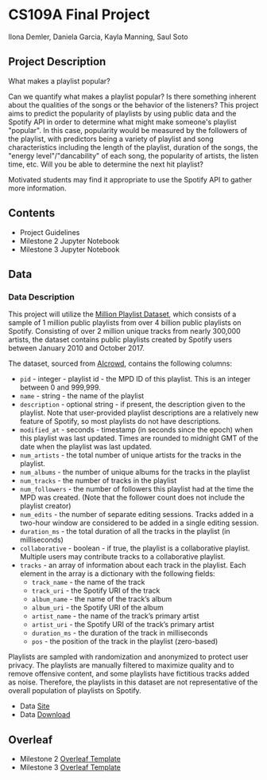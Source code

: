 # CS109A Final Project

Ilona Demler, Daniela Garcia, Kayla Manning, Saul Soto

## Project Description

What makes a playlist popular?

Can we quantify what makes a playlist popular? Is there something inherent about the qualities of the songs or the behavior of the listeners? This project aims to predict the popularity of playlists by using public data and the Spotify API in order to determine what might make someone's playlist "popular". In this case, popularity would be measured by the followers of the playlist, with predictors being a variety of playlist and song characteristics including the length of the playlist, duration of the songs, the "energy level"/"dancability" of each song, the popularity of artists, the listen time, etc. Will you be able to determine the next hit playlist?

Motivated students may find it appropriate to use the Spotify API to gather more information.

## Contents

- Project Guidelines
- Milestone 2 Jupyter Notebook
- Milestone 3 Jupyter Notebook

## Data

### Data Description

This project will utilize the [Million Playlist Dataset](https://www.aicrowd.com/challenges/spotify-million-playlist-dataset-challenge/dataset_files), which consists of a sample of 1 million public playlists from over 4 billion public playlists on Spotify. Consisting of over 2 million unique tracks from nearly 300,000 artists, the dataset contains public playlists created by Spotify users between January 2010 and October 2017. 

The dataset, sourced from [AIcrowd](https://www.aicrowd.com/challenges/spotify-million-playlist-dataset-challenge), contains the following columns:

- `pid` - integer - playlist id - the MPD ID of this playlist. This is an integer between 0 and 999,999.
- `name` - string - the name of the playlist
- `description` - optional string - if present, the description given to the playlist. Note that user-provided playlist descriptions are a relatively new feature of Spotify, so most playlists do not have descriptions.
- `modified_at` - seconds - timestamp (in seconds since the epoch) when this playlist was last updated. Times are rounded to midnight GMT of the date when the playlist was last updated.
- `num_artists` - the total number of unique artists for the tracks in the playlist.
- `num_albums` - the number of unique albums for the tracks in the playlist
- `num_tracks` - the number of tracks in the playlist
- `num_followers` - the number of followers this playlist had at the time the MPD was created. (Note that the follower count does not include the playlist creator)
- `num_edits` - the number of separate editing sessions. Tracks added in a two-hour window are considered to be added in a single editing session.
- `duration_ms` - the total duration of all the tracks in the playlist (in milliseconds)
- `collaborative` - boolean - if true, the playlist is a collaborative playlist. Multiple users may contribute tracks to a collaborative playlist.
- `tracks` - an array of information about each track in the playlist. Each element in the array is a dictionary with the following fields:
    - `track_name` - the name of the track
    - `track_uri` - the Spotify URI of the track
    - `album_name` - the name of the track’s album
    - `album_uri` - the Spotify URI of the album
    - `artist_name` - the name of the track’s primary artist
    - `artist_uri` - the Spotify URI of the track’s primary artist
    - `duration_ms` - the duration of the track in milliseconds
    - `pos` - the position of the track in the playlist (zero-based)

Playlists are sampled with randomization and anonymized to protect user privacy. The playlists are manually filtered to maximize quality and to remove offensive content, and some playlists have fictitious tracks added as noise. Therefore, the playlists in this dataset are not representative of the overall population of playlists on Spotify. 

- Data [Site](https://www.aicrowd.com/challenges/spotify-million-playlist-dataset-challenge)
- Data [Download](https://www.aicrowd.com/challenges/spotify-million-playlist-dataset-challenge/dataset_files)

## Overleaf

- Milestone 2 [Overleaf Template](https://www.overleaf.com/3316578227zhhjypgtmjqq)
- Milestone 3 [Overleaf Template](https://www.overleaf.com/5297315935qprcpnwcryck)
